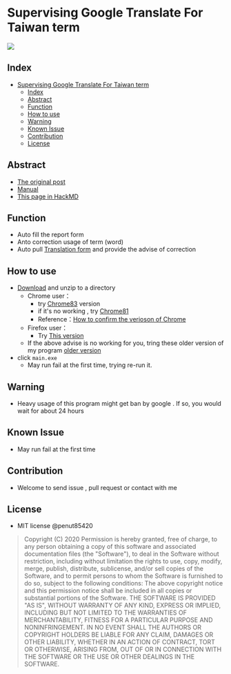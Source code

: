 #  Supervising Google Translate For Taiwan term

![](https://i.imgur.com/WGuxu1U.png)

## Index
- [Supervising Google Translate For Taiwan term](#supervising-google-translate-for-taiwan-term)
  - [Index](#index)
  - [Abstract](#abstract)
  - [Function](#function)
  - [How to use](#how-to-use)
  - [Warning](#warning)
  - [Known Issue](#known-issue)
  - [Contribution](#contribution)
  - [License](#license)

## Abstract
+ [The original post](https://tinyurl.com/y7y5w3xg)
+ [Manual](https://tinyurl.com/y8htcwak)
+ [This page in HackMD](https://hackmd.io/@PenutChen/r1NjVCmoI)

## Function
+ Auto fill the report form 
+ Anto correction usage of term (word) 
+ Auto pull [Translation form](https://tinyurl.com/y85wgm3a) and provide the advise of correction 

## How to use
+ [Download](https://git.io/Jf2Sj) and unzip to a directory
  + Chrome user：
    + try  [Chrome83](https://git.io/JfrGk) version
    + if it's no working , try [Chrome81](https://git.io/JfrGJ)
    + Reference：[How to confirm the verioson of Chrome](https://tinyurl.com/y44kw7z4)
  + Firefox user：
    + Try [This version](https://git.io/JfrGI)
  + If the above advise is no working for you, tring these older version of my program [older version](https://git.io/Jf2bu)
+ click `main.exe` 
  + May run fail at the first time, trying re-run it.
  
## Warning
+ Heavy usage of this program might get ban by google . If so, you would wait for about 24 hours 


## Known Issue
+ May run fail at the first time


## Contribution
+ Welcome to send issue , pull request or contact with me


## License
+ MIT license @penut85420
>Copyright (C) 2020 
>Permission is hereby granted, free of charge, to any person obtaining a copy of this software and associated documentation files (the "Software"), to deal in the Software without restriction, including without limitation the rights to use, copy, modify, merge, publish, distribute, sublicense, and/or sell copies of the Software, and to permit persons to whom the Software is furnished to do so, subject to the following conditions:
>The above copyright notice and this permission notice shall be included in all copies or substantial portions of the Software.
>THE SOFTWARE IS PROVIDED "AS IS", WITHOUT WARRANTY OF ANY KIND, EXPRESS OR IMPLIED, INCLUDING BUT NOT LIMITED TO THE WARRANTIES OF MERCHANTABILITY, FITNESS FOR A PARTICULAR PURPOSE AND NONINFRINGEMENT. IN NO EVENT SHALL THE AUTHORS OR COPYRIGHT HOLDERS BE LIABLE FOR ANY CLAIM, DAMAGES OR OTHER LIABILITY, WHETHER IN AN ACTION OF CONTRACT, TORT OR OTHERWISE, ARISING FROM, OUT OF OR IN CONNECTION WITH THE SOFTWARE OR THE USE OR OTHER DEALINGS IN THE SOFTWARE.
